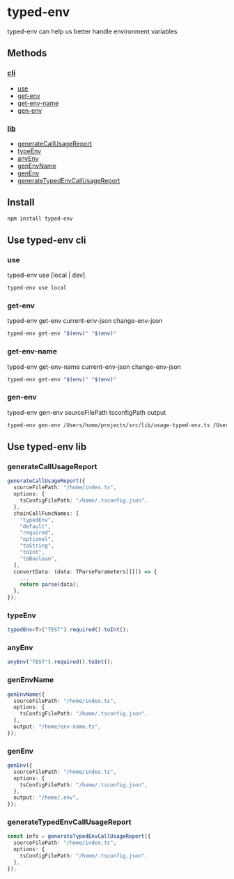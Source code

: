 # typed-env

typed-env can help us better handle environment variables

## Methods

### [cli](#use-typed-env-cli)

- [use](#use-cli)
- [get-env](#get-env-cli)
- [get-env-name](#get-env-name-cli)
- [gen-env](#gen-env-cli)

### [lib](#use-typed-env-lib)

- [generateCallUsageReport](#generateCallUsageReport-lib)
- [typeEnv](#typeEnv-lib)
- [anyEnv](#anyEnv-lib)
- [genEnvName](#genEnvName-lib)
- [genEnv](#genEnv-lib)
- [generateTypedEnvCallUsageReport](#generateTypedEnvCallUsageReport-lib)

## Install

```bash
npm install typed-env
```

## <span id="use-typed-env-cli">Use typed-env cli</span>

### <span id="use-cli">use</span>

typed-env use [local | dev]

```bash
typed-env use local
```

### <span id="get-env-cli">get-env</span>

typed-env get-env current-env-json change-env-json

```bash
typed-env get-env "$(env)" "$(env)"
```

### <span id="get-env-name-cli">get-env-name</span>

typed-env get-env-name current-env-json change-env-json

```bash
typed-env get-env "$(env)" "$(env)"
```

### <span id="gen-env-cli">gen-env</span>

typed-env gen-env sourceFilePath tsconfigPath output

```bash
typed-env gen-env /Users/home/projects/src/lib/usage-typed-env.ts /Users/home/projects/tsconfig.json /Users/home/projects/.env
```

## <span id="use-typed-env-lib">Use typed-env lib</span>

### <span id="generateCallUsageReport-lib">generateCallUsageReport</span>

```typescript
generateCallUsageReport({
  sourceFilePath: "/home/index.ts",
  options: {
    tsConfigFilePath: "/home/.tsconfig.json",
  },
  chainCallFuncNames: [
    "typedEnv",
    "default",
    "required",
    "optional",
    "toString",
    "toInt",
    "toBoolean",
  ],
  convertData: (data: TParseParameters[][]) => {
    ...
    return parse(data);
  },
});
```

### <span id="typeEnv-lib">typeEnv</span>

```typescript
typedEnv<T>("TEST").required().toInt();
```

### <span id="anyEnv-lib">anyEnv</span>

```typescript
anyEnv("TEST").required().toInt();
```

### <span id="genEnvName-lib">genEnvName</span>

```typescript
genEnvName({
  sourceFilePath: "/home/index.ts",
  options: {
    tsConfigFilePath: "/home/.tsconfig.json",
  },
  output: "/home/env-name.ts",
});
```

### <span id="genEnv-lib">genEnv</span>

```typescript
genEnv({
  sourceFilePath: "/home/index.ts",
  options: {
    tsConfigFilePath: "/home/.tsconfig.json",
  },
  output: "/home/.env",
});
```

### <span id="generateTypedEnvCallUsageReport-lib">generateTypedEnvCallUsageReport</span>

```typescript
const info = generateTypedEnvCallUsageReport({
  sourceFilePath: "/home/index.ts",
  options: {
    tsConfigFilePath: "/home/.tsconfig.json",
  },
});
```
